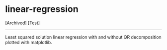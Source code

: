 # linear-regression

[Archived] [Test]

---

Least squared solution linear regression with and without QR decomposition plotted with matplotlib.